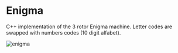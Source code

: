 # Enigma
C++ implementation of the 3 rotor Enigma machine.
Letter codes are swapped with numbers codes (10 digit alfabet).

![enigma](https://github.com/theATM/Enigma/assets/48883111/9976bc16-a25f-4db6-8f4f-0ba0f2ea21b3)




